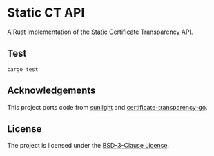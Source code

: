 # Static CT API

A Rust implementation of the [Static Certificate Transparency API](https://c2sp.org/static-ct-api).

## Test

    cargo test

## Acknowledgements

This project ports code from [sunlight](https://github.com/FiloSottile/sunlight) and [certificate-transparency-go](https://github.com/google/certificate-transparency-go).

## License

The project is licensed under the [BSD-3-Clause License](./LICENSE).